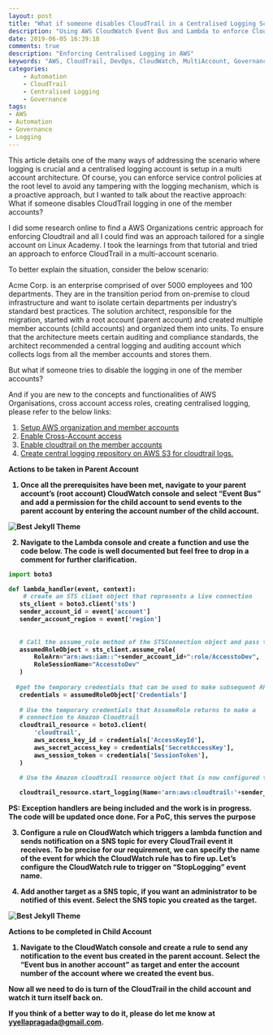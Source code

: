 ```yaml
---
layout: post
title: "What if someone disables CloudTrail in a Centralised Logging Scenario?"
description: "Using AWS CloudWatch Event Bus and Lambda to enforce CloudTrail logging"
date: 2019-06-05 16:39:18
comments: true
description: "Enforcing Centralised Logging in AWS"
keywords: "AWS, CloudTrail, DevOps, CloudWatch, MultiAccount, Governance, Monitoring, Logging, Centralised"
categories:
    - Automation
    - CloudTrail
    - Centralised Logging
    - Governance
tags:
- AWS
- Automation
- Governance
- Logging
---
```


This article details one of the many ways of addressing the scenario where logging is crucial and a centralised logging account is setup in a multi account architecture. Of course, you can enforce service control policies at the root level to avoid any tampering with the logging mechanism, which is a proactive approach, but I wanted to talk about the reactive approach: What if someone disables CloudTrail logging in one of the member accounts?

I did some research online to find a AWS Organizations centric approach for enforcing Cloudtrail and all I could find was an approach tailored for a single account on Linux Academy. I took the learnings from that tutorial and tried an approach to enforce CloudTrail in a multi-account scenario.

To better explain the situation, consider the below scenario:

Acme Corp. is an enterprise comprised of over 5000 employees and 100 departments. They are in the transition period from on-premise to cloud infrastructure and want to isolate certain departments per industry’s standard best practices. The solution architect, responsible for the migration, started with a root account (parent account) and created multiple member accounts (child accounts) and organized them into units. To ensure that the architecture meets certain auditing and compliance standards, the architect recommended a central logging and auditing account which collects logs from all the member accounts and stores them.

But what if someone tries to disable the logging in one of the member accounts?

And if you are new to the concepts and functionalities of AWS Organisations, cross account access roles, creating centralised logging, please refer to the below links:

1.	<a href="https://docs.aws.amazon.com/organizations/latest/userguide/orgs_tutorials_basic.html">Setup AWS organization and member accounts</a>
2.	<a href="https://docs.aws.amazon.com/IAM/latest/UserGuide/tutorial_cross-account-with-roles.html">Enable Cross-Account access</a>
3.	<a href="https://docs.aws.amazon.com/awscloudtrail/latest/userguide/cloudtrail-getting-started.html">Enable cloudtrail on the member accounts</a>
4.	<a href="https://docs.aws.amazon.com/awscloudtrail/latest/userguide/cloudtrail-receive-logs-from-multiple-accounts.html">Create central logging repository on AWS S3 for cloudtrail logs.</a>

<b>Actions to be taken in Parent Account<b>
1.	Once all the prerequisites have been met, navigate to your parent account’s (root account) CloudWatch console and select “Event Bus” and add a permission for the child account to send events to the parent account by entering the account number of the child account.

![Best Jekyll Theme]({{site.baseurl}}/assets/images/parent1.png)

 2. Navigate to the Lambda console and create a function and use the code below. The code  is well documented but feel free to drop in a comment for further clarification.

 ```python
import boto3

def lambda_handler(event, context):
     # create an STS client object that represents a live connection
	sts_client = boto3.client('sts')    
	sender_account_id = event['account']
    sender_account_region = event['region']
    
    
    # Call the assume_role method of the STSConnection object and pass the role
    assumedRoleObject = sts_client.assume_role(
        RoleArn="arn:aws:iam::"+sender_account_id+":role/AccesstoDev",
        RoleSessionName="AccesstoDev"
    )
    
   #get the temporary credentials that can be used to make subsequent API calls
    credentials = assumedRoleObject['Credentials']
    
    # Use the temporary credentials that AssumeRole returns to make a 
    # connection to Amazon Cloudtrail  
    cloudtrail_resource = boto3.client(
        'cloudtrail',
        aws_access_key_id = credentials['AccessKeyId'],
        aws_secret_access_key = credentials['SecretAccessKey'],
        aws_session_token = credentials['SessionToken'],
    )

    # Use the Amazon cloudtrail resource object that is now configured to start the trail.
  
    cloudtrail_resource.start_logging(Name='arn:aws:cloudtrail:'+sender_account_region+':'+sender_account_id+':trail/devaccount-trail')


 ```
PS: Exception handlers are being included and the work is in progress. The code will be updated once done. For a PoC, this serves the purpose  

 3. Configure a rule on CloudWatch which triggers a lambda function and sends notification on a SNS topic for every CloudTrail event it receives. To be precise for our requirement, we can specify the name of the event for which the CloudWatch rule has to fire up. Let’s configure the CloudWatch rule to trigger on “StopLogging” event name.

4.	Add another target as a SNS topic, if you want an administrator to be notified of this event. Select the SNS topic you created as the target.

![Best Jekyll Theme]({{site.baseurl}}/assets/images/parent2.png)

<b>Actions to be completed in Child Account<b>
1.	Navigate to the CloudWatch console and create a rule to send any notification to the event bus created in the parent account. Select the “Event bus in another account” as target and enter the account number of the account where we created the event bus.

Now all we need to do is turn of the CloudTrail in the child account and watch it turn itself back on.

If you think of a better way to do it, please do let me know at yyellapragada@gmail.com.